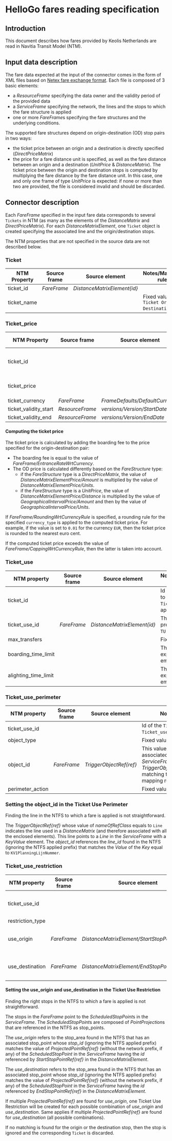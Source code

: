 # HelloGo fares reading specification
## Introduction
This document describes how fares provided by Keolis Netherlands are read in Navitia Transit Model (NTM).

## Input data description
The fare data expected at the input of the connector comes in the form of XML files based on [Netex fare exchange format](http://www.normes-donnees-tc.org/wp-content/uploads/2014/07/BNTRA-CN03-GT7_N0064_prCEN_TS_278330_FV_E-part_3-v9-1.pdf). Each file is composed of 3 basic elements:
- a *ResourceFrame* specifying the data owner and the validity period of the provided data
- a *ServiceFrame* specifying the network, the lines and the stops to which the fare structure is applied
- one or more *FareFrame*s specifying the fare structures and the underlying conditions.

The supported fare structures depend on origin-destination (OD) stop pairs in two ways:
- the ticket price between an origin and a destination is directly specified (*DirectPriceMatrix*)
- the price for a fare distance unit is specified, as well as the fare distance between an origin and a destination (*UnitPrice* & *DistanceMatrix*). The ticket price between the origin and destination stops is computed by multiplying the fare distance by the fare distance unit. In this case, one and only one frame of type *UnitPrice* is expected: if none or more than two are provided, the file is considered invalid and should be discarded.

## Connector description
Each *FareFrame* specified in the input fare data corresponds to several `Tickets` in NTM (as many as the elements of the *DistanceMatrix* and *DirectPriceMatrix*). For each *DistanceMatrixElement*, one `Ticket` object is created specifying the associated line and the origin/destination stops.

The NTM properties that are not specified in the source data are not described below.

### Ticket
NTM Property | Source frame | Source element | Notes/Mapping rule
--- | --- | --- | ---
ticket_id | *FareFrame* | *DistanceMatrixElement{id}* |
ticket_name | | | Fixed value `Ticket Origin-Destination`.

### Ticket_price
NTM Property | Source frame | Source element | Notes/Mapping rule
--- | --- | --- | ---
ticket_id | | | Id of the `Ticket` to which this `Ticket_price` is applied.
ticket_price | | | See the mapping rule below.
ticket_currency | *FareFrame* | *FrameDefaults/DefaultCurrency* |
ticket_validity_start | *ResourceFrame* | *versions/Version/StartDate* |
ticket_validity_end | *ResourceFrame* | *versions/Version/EndDate* |

#### Computing the ticket price
The ticket price is calculated by adding the boarding fee to the price specified for the origin-destination pair:
- The boarding fee is equal to the value of *FareFrame/EntranceRateWrtCurrency*.
- The OD price is calculated differently based on the *FareStructure* type:
  - if the *FareStructure* type is a *DirectPriceMatrix*, the value of *DistanceMatrixElementPrice/Amount* is multiplied by the value of *DistanceMatrixElementPrice/Units*.
  - if the *FareStructure* type is a *UnitPrice*, the value of *DistanceMatrixElementPrice/Distance* is multiplied by the value of *GeographicalIntervalPrice/Amount* and then by the value of *GeographicalIntervalPrice/Units*.

If *FareFrame/RoundingWrtCurrencyRule* is specified, a rounding rule for the specified `currency_type` is applied to the computed ticket price. For example, if the value is set to `0.01` for the currency `EUR`, then the ticket price is rounded to the nearest euro cent.

If the computed ticket price exceeds the value of *FareFrame/CappingWrtCurrencyRule*, then the latter is taken into account.

### Ticket_use
NTM property | Source frame | Source element | Notes/Mapping rule
--- | --- | --- | ---
ticket_id | | | Id of the `Ticket` to which this `Ticket_use` is applied.
ticket_use_id | *FareFrame* | *DistanceMatrixElement{id}* | The id is prefixed with `TU:`.
max_transfers | | | Fixed value `0`.
boarding_time_limit | | | This field is explicitly left empty.
alighting_time_limit | | | This field is explicitly left empty.

### Ticket_use_perimeter
NTM property | Source frame | Source element | Notes/Mapping rule
--- | --- | --- | ---
ticket_use_id | | | Id of the `Ticket_use` to which this `Ticket_use_perimeter` is applied.
object_type | | | Fixed value `line`.
object_id | *FareFrame* | *TriggerObjectRef{ref}* | This value references the associated line in the *ServiceFrame*, for a *TriggerObjectRef{nameOfRefClass}* matching the value `Line`.  See the mapping rule below.
perimeter_action | | | Fixed value `1`.

### Setting the object_id in the Ticket Use Perimeter
Finding the line in the NTFS to which a fare is applied is not straightforward.

The *TriggerObjectRef{ref}* whose value of *nameOfRefClass* equals to `Line` indicates the line used in a *DistanceMatrix* (and therefore associated with all the enclosed elements). This line points to a *Line* in the *ServiceFrame* with a *KeyValue* element. The *object_id* references the *line_id* found in the NTFS (ignoring the NTFS applied prefix) that matches the *Value* of the *Key* equal to `KV1PlanningLijnNummer`.

### Ticket_use_restriction
NTM property | Source frame | Source element | Notes/Mapping rule
--- | --- | --- | ---
ticket_use_id | | | Id of the `Ticket_use` to which this `Ticket_use_restriction` is applied.
restriction_type | | | Fixed value `OD`.
use_origin | *FareFrame* | *DistanceMatrixElement/StartStopPointRef{ref}* | This field points to a stop_area found in the NTFS. See the mapping rule below.
use_destination | *FareFrame* | *DistanceMatrixElement/EndStopPointRef{ref}* | This field points to a stop_area found in the NTFS. See the mapping rule below.

#### Setting the use_origin and use_destination in the Ticket Use Restriction
Finding the right stops in the NTFS to which a fare is applied is not straightforward. 

The stops in the *FareFrame* point to the *ScheduledStopPoint*s in the *ServiceFrame*. The *ScheduledStopPoint*s are composed of *PointProjection*s that are referenced in the NTFS as stop_points.

The *use_origin* refers to the stop_area found in the NTFS that has an associated stop_point whose *stop_id* (ignoring the NTFS applied prefix) matches the value of *ProjectedPointRef{ref}* (without the network prefix, if any) of the *ScheduledStopPoint* in the *ServiceFrame* having the *id* referenced by *StartStopPointRef{ref}* in the *DistanceMatrixElement*. 

The *use_destination* refers to the stop_area found in the NTFS that has an associated stop_point whose *stop_id* (ignoring the NTFS applied prefix) matches the value of *ProjectedPointRef{ref}* (without the network prefix, if any) of the *ScheduledStopPoint* in the *ServiceFrame* having the *id* referenced by *EndStopPointRef{ref}* in the *DistanceMatrixElement*.

If multiple *ProjectedPointRef{ref}* are found for *use_origin*, one Ticket Use Restriction will be created for each possible combination of *use_origin* and *use_destination*. Same applies if multiple *ProjectedPointRef{ref}* are found for *use_destination* (all possible combinations).

If no matching is found for the origin or the destination stop, then the stop is ignored and the corresponding `Ticket` is discarded.

